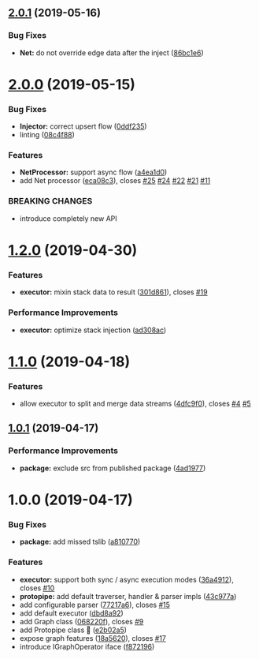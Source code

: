 ## [2.0.1](https://github.com/qiwi/protopipe/compare/v2.0.0...v2.0.1) (2019-05-16)


### Bug Fixes

* **Net:** do not override edge data after the inject ([86bc1e6](https://github.com/qiwi/protopipe/commit/86bc1e6))

# [2.0.0](https://github.com/qiwi/protopipe/compare/v1.2.0...v2.0.0) (2019-05-15)


### Bug Fixes

* **Injector:** correct upsert flow ([0ddf235](https://github.com/qiwi/protopipe/commit/0ddf235))
* linting ([08c4f88](https://github.com/qiwi/protopipe/commit/08c4f88))


### Features

* **NetProcessor:** support async flow ([a4ea1d0](https://github.com/qiwi/protopipe/commit/a4ea1d0))
* add Net processor ([eca08c3](https://github.com/qiwi/protopipe/commit/eca08c3)), closes [#25](https://github.com/qiwi/protopipe/issues/25) [#24](https://github.com/qiwi/protopipe/issues/24) [#22](https://github.com/qiwi/protopipe/issues/22) [#21](https://github.com/qiwi/protopipe/issues/21) [#11](https://github.com/qiwi/protopipe/issues/11)


### BREAKING CHANGES

* introduce completely new API

# [1.2.0](https://github.com/qiwi/protopipe/compare/v1.1.0...v1.2.0) (2019-04-30)


### Features

* **executor:** mixin stack data to result ([301d861](https://github.com/qiwi/protopipe/commit/301d861)), closes [#19](https://github.com/qiwi/protopipe/issues/19)


### Performance Improvements

* **executor:** optimize stack injection ([ad308ac](https://github.com/qiwi/protopipe/commit/ad308ac))

# [1.1.0](https://github.com/qiwi/protopipe/compare/v1.0.1...v1.1.0) (2019-04-18)


### Features

* allow executor to split and merge data streams ([4dfc9f0](https://github.com/qiwi/protopipe/commit/4dfc9f0)), closes [#4](https://github.com/qiwi/protopipe/issues/4) [#5](https://github.com/qiwi/protopipe/issues/5)

## [1.0.1](https://github.com/qiwi/protopipe/compare/v1.0.0...v1.0.1) (2019-04-17)


### Performance Improvements

* **package:** exclude src from published package ([4ad1977](https://github.com/qiwi/protopipe/commit/4ad1977))

# 1.0.0 (2019-04-17)


### Bug Fixes

* **package:** add missed tslib ([a810770](https://github.com/qiwi/protopipe/commit/a810770))


### Features

* **executor:** support both sync / async execution modes ([36a4912](https://github.com/qiwi/protopipe/commit/36a4912)), closes [#10](https://github.com/qiwi/protopipe/issues/10)
* **protopipe:** add default traverser, handler & parser impls ([43c977a](https://github.com/qiwi/protopipe/commit/43c977a))
* add configurable parser ([77217a6](https://github.com/qiwi/protopipe/commit/77217a6)), closes [#15](https://github.com/qiwi/protopipe/issues/15)
* add default executor ([dbd8a92](https://github.com/qiwi/protopipe/commit/dbd8a92))
* add Graph class ([068220f](https://github.com/qiwi/protopipe/commit/068220f)), closes [#9](https://github.com/qiwi/protopipe/issues/9)
* add Protopipe class 🎉 ([e2b02a5](https://github.com/qiwi/protopipe/commit/e2b02a5))
* expose graph features ([18a5620](https://github.com/qiwi/protopipe/commit/18a5620)), closes [#17](https://github.com/qiwi/protopipe/issues/17)
* introduce IGraphOperator iface ([f872196](https://github.com/qiwi/protopipe/commit/f872196))

